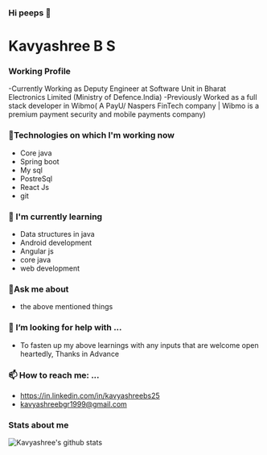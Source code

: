 ### Hi peeps 👋

<!--
**Kavyashree99/Kavyashree99** is a ✨ _special_ ✨ repository because its `README.md` (this file) appears on your GitHub profile.

Here are some ideas to get you started:

- 🔭 I’m currently working on ...
- 🌱 I’m currently learning ...
- 👯 I’m looking to collaborate on ...
- 🤔 I’m looking for help with ...
- 💬 Ask me about ...
- 📫 How to reach me: ...
- 😄 Pronouns: ...
- ⚡ Fun fact: ...
-->
<h1 align="">Kavyashree B S</h1> 

### Working Profile
-Currently Working as Deputy Engineer at Software Unit in Bharat Electronics Limited (Ministry of Defence.India)
-Previously Worked as a full stack developer in Wibmo( A PayU/ Naspers FinTech company | Wibmo is a premium payment security and mobile payments company)

### 🔭Technologies on which I'm working now
- Core java
- Spring boot
- My sql
- PostreSql
- React Js
- git

### 🌱 I'm currently learning
- Data structures in java
- Android development
- Angular js
- core java
- web development

### 💬Ask me about
- the above mentioned things

### 🤔 I’m looking for help with ...
- To fasten up my above learnings with any inputs that are welcome open heartedly, Thanks in Advance


### 📫 How to reach me: ... 
- https://in.linkedin.com/in/kavyashreebs25 
- kavyashreebgr1999@gmail.com

### Stats about me
![Kavyashree's github stats](https://github-readme-stats.vercel.app/api?username=Kavyashree99&show_icons=true&theme=radical)
